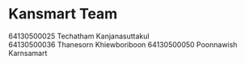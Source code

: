 # Kansmart Team

64130500025 Techatham Kanjanasuttakul  
64130500036 Thanesorn Khiewboriboon
64130500050 Poonnawish Karnsamart
